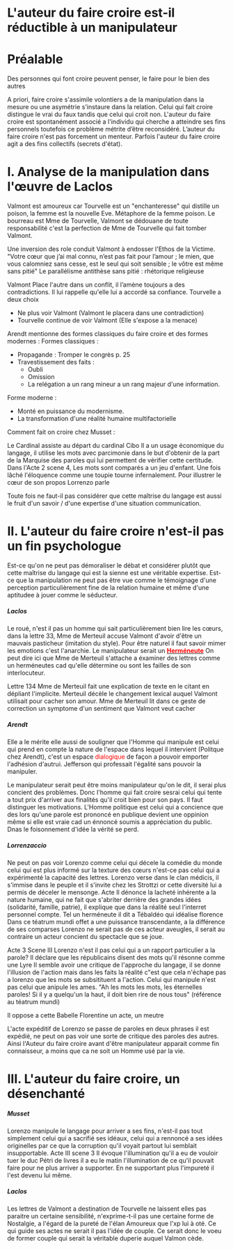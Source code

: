 # L'auteur du faire croire est-il réductible à un manipulateur

# Préalable
Des personnes qui font croire peuvent penser, le faire pour le bien des autres

A priori, faire croire s'assimile volontiers a de la manipulation dans la mesure ou une asymétrie s'instaure dans la relation. Celui qui fait croire distingue le vrai du faux tandis que celui qui croit non. L'auteur du faire croire est spontanément associé a l'individu qui cherche a atteindre ses fins personnels toutefois ce problème métrite d’être reconsidéré. L’auteur du faire croire n'est pas forcement un menteur. Parfois l'auteur du faire croire agit a des fins collectifs (secrets d'état). 

# I. Analyse de la manipulation dans l'œuvre de Laclos
Valmont est amoureux car Tourvelle est un "enchanteresse" qui distille un poison, la femme est la nouvelle Eve. 
Métaphore de la femme poison.
Le bourreau est Mme de Tourvelle, Valmont se dédouane de toute responsabilité c'est la perfection de Mme de Tourvelle qui fait tomber Valmont. 

Une inversion des role conduit Valmont à endosser l'Ethos de la Victime. 
"Votre cœur que j’ai mal connu, n’est pas fait pour l’amour ; le mien, que vous calomniez sans cesse, est le seul qui soit sensible ; le vôtre est même sans pitié"
Le parallélisme
antithèse
sans pitié : rhétorique religieuse

Valmont Place l'autre dans un conflit, il l’amène toujours a des contradictions. Il lui rappelle qu'elle lui a accordé sa confiance.
Tourvelle a deux choix 
- Ne plus voir Valmont (Valmont le placera dans une contradiction)
- Tourvelle continue de voir Valmont (Elle s'expose a la menace)

Arendt mentionne des formes classiques du faire croire et des formes modernes :
Formes classiques :
- Propagande : Tromper le congrès p. 25
- Travestissement des faits : 
    - Oubli
    - Omission
    - La relégation a un rang mineur a un rang majeur d'une information. 

Forme moderne :
- Monté en puissance du modernisme. 
- La transformation d'une réalité humaine multifactorielle


Comment fait on croire chez Musset :

Le Cardinal assiste au départ du cardinal Cibo
Il a un usage économique du langage, il utilise les mots avec parcimonie dans le but d'obtenir de la part de la Marquise des paroles qui lui permettent de vérifier cette certitude. 
Dans  l'Acte 2 scene 4, Les mots sont comparés a un jeu d'enfant. Une fois lâché l'éloquence comme une toupie tourne infernalement. Pour illustrer le cœur de son propos Lorrenzo parle

Toute fois ne faut-il pas considérer que cette maîtrise du langage est aussi le fruit d'un savoir / d'une expertise d'une situation communication.

# II. L'auteur du faire croire n'est-il pas un fin psychologue
Est-ce qu'on ne peut pas démoraliser le débat et considérer plutôt que cette maîtrise du langage qui est la sienne est une véritable expertise. Est-ce que la manipulation ne peut pas être vue comme le témoignage d'une perception particulièrement fine de la relation humaine et même d'une aptitudee à jouer comme le séducteur. 
##### Laclos
Le roué, n'est il pas un homme qui sait particulièrement bien lire les cœurs, dans la lettre 33, Mme de Merteuil accuse Valmont d'avoir d'être un mauvais pasticheur (imitation du style). Pour être naturel il faut savoir mimer les emotions c'est l'anarchie. Le manipulateur serait un <b><u><span style="color : red;">Herméneute</span></u></b> On peut dire ici que Mme de Merteuil s'attache a éxaminer des lettres comme un herméneutes cad qu'elle détermine ou sont les failles de son interlocuteur. 

Lettre 134
Mme de Merteuil fait une explication de texte en le citant en dépliant l'implicite.
Merteuil décèle le changement lexical auquel Valmont utilisait pour cacher son amour. 
Mme de Merteuil lit dans ce geste de correction un symptome d'un sentiment que Valmont veut cacher 

##### Arendt
Elle a le mérite elle aussi de souligner que l'Homme qui manipule est celui qui prend en compte la nature de l'espace dans lequel il intervient (Politque chez Arendt), c'est un espace <span style="color:red;">dialogique</span> de façon a pouvoir emporter l'adhésion d'autrui. Jefferson qui professait l'égalité sans pouvoir la manipuler. 

Le manipulateur serait peut être moins manipulateur qu'on le dit, il serai plus concient des problèmes. Donc l'homme qui fait croire sesrai celui qui tente a tout prix d'arriver aux finalités qu'il croit bien pour son pays. Il faut distinguer les motivations. L'Homme politique est celui qui a concience que des lors qu'une parole est prononcé en publique devient une oppinion même si elle est vraie cad un énnoncé soumis a appréciation du public. Dnas le foisonnement d'idée la vérité se perd. 

##### Lorrenzaccio
Ne peut on pas voir Lorenzo comme celui qui décele la comédie du monde celui qui est plus informé sur la texture des cœurs n'est-ce pas celui qui a expérimenté la capacité des lettres. Lorenzo verse dans le clan médicis, il s'immise dans le peuple et il s'invite chez les Strottzi or cette diversité lui a permis de déceler le mensonge. 
Acte 
Il dénonce la lacheté inhérente a la nature humaine, qui ne fait que s'abriter derrière des grandes idées (solidarité, famille, patrie), il explique que dans la réalité seul l'interret personnel compte. 
Tel un herméneute il dit a Tébaldéo qui idéalise florence
Dans ce téatrum mundi offet a une puissance transcendante, a la différence de ses comparses Lorenzo ne serait pas de ces acteur aveugles, il serait au contraire un acteur concient du spectacle que se joue. 

Acte 3 Scene III
Lorenzo n'est il pas celui qui a un rapport particulier a la parole? Il déclare que les républicains disent des mots qu'il résonne comme une Lyre
Il semble avoir une critique de l'approche du langage, il se donne l'illusion de l'action mais dans les faits la réalité c"est que cela n'échape pas a lorenzo que les mots se subsitituent a l'action. Celui qui manipule n'est pas celui que anipule les ames. 
"Ah les mots les mots, les éternelles paroles! Si il y a quelqu'un la haut, il doit bien rire de nous tous" (référence au téatrum mundi)

Il oppose a cette Babelle Florentine un acte, un meutre 

L'acte expéditif de Lorenzo se passe de paroles en deux phrases il est expédié, ne peut on pas voir une sorte de critique des paroles des autres.
Ainsi l'Auteur du faire croire avant d'être manipulateur apparait comme fin connaisseur, a moins que ca ne soit un Homme usé par la vie. 

# III. L'auteur du faire croire, un désenchanté
##### Musset
Lorenzo manipule le langage pour arriver a ses fins, n'est-il pas tout simplement celui qui a sacrifié ses idéaux, celui qui a rennoncé a ses idées originelles par ce que la corruption qu'il voyait partout lui semblait insupportable. 
Acte III scene 3
Il évoque l'illumination qu'il a eu de vouloir tuer le duc
Pétri de livres il a eu le matin l'illumination de ce qu'il pouvait faire pour ne plus arriver a supporter. 
En ne supportant plus l'impureté il l'est devenu lui même. 

##### Laclos
Les lettres de Valmont a destination de Tourvelle ne laissent elles pas paraitre un certaine sensibilité, n'exprime-t-il pas une certaine forme de Nostalgie, a l'égard de la pureté de l'élan Amoureux que l'xp lui à oté. 
Ce qui guide ses actes ne serait il pas l'idée de couple. Ce serait donc le voeu de former couple qui serait la véritable duperie auquel Valmon cède. 

